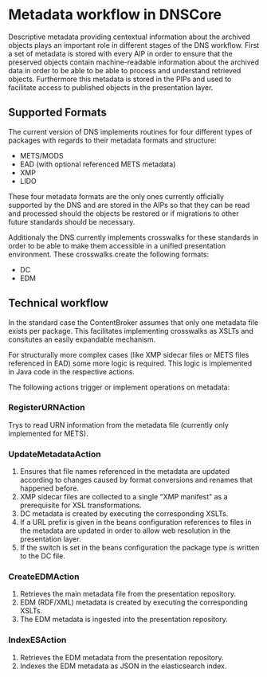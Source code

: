 # Metadata workflow in DNSCore

Descriptive metadata providing centextual information about the archived objects plays an important role in different stages of the DNS workflow. First a set of metadata is stored with every AIP in order to ensure that the preserved objects contain machine-readable information about the archived data in order to be able to be able to process and understand retrieved objects. Furthermore this metadata is stored in the PIPs and used to facilitate access to published objects in the presentation layer.

## Supported Formats

The current version of DNS implements routines for four different types of packages with regards to their metadata formats and structure:
* METS/MODS
* EAD (with optional referenced METS metadata)
* XMP
* LIDO

These four metadata formats are the only ones currently officially supported by the DNS and are stored in the AIPs so that they can be read and processed should the objects be restored or if migrations to other future standards should be necessary.

Additionaly the DNS currently implements crosswalks for these standards in order to be able to make them accessible in a unified presentation environment. These crosswalks create the following formats:
* DC
* EDM

## Technical workflow

In the standard case the ContentBroker assumes that only one metadata file exists per package. This facilitates implementing crosswalks as XSLTs and consitutes an easily expandable mechanism.

For structurally more complex cases (like XMP sidecar files or METS files referenced in EAD) some more logic is required. This logic is implemented in Java code in the respective actions.

The following actions trigger or implement operations on metadata:

### RegisterURNAction

Trys to read URN information from the metadata file (currently only implemented for METS).

### UpdateMetadataAction

1. Ensures that file names referenced in the metadata are updated according to changes caused by format conversions and renames that happened before.
2. XMP sidecar files are collected to a single "XMP manifest" as a prerequisite for XSL transformations.
3. DC metadata is created by executing the corresponding XSLTs.
4. If a URL prefix is given in the beans configuration references to files in the metadata are updated in order to allow web resolution in the presentation layer.
5. If the switch is set in the beans configuration the package type is written to the DC file.

### CreateEDMAction

1. Retrieves the main metadata file from the presentation repository.
2. EDM (RDF/XML) metadata is created by executing the corresponding XSLTs.
3. The EDM metadata is ingested into the presentation repository.

### IndexESAction

1. Retrieves the EDM metadata from the presentation repository.
2. Indexes the EDM metadata as JSON in the elasticsearch index.
